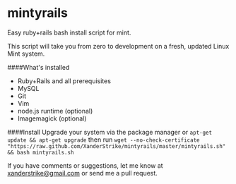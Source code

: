 mintyrails
==========

Easy ruby+rails bash install script for mint.

This script will take you from zero to development on a fresh, updated Linux Mint system. 

####What's installed

* Ruby+Rails and all prerequisites
* MySQL
* Git
* Vim
* node.js runtime (optional)
* Imagemagick (optional)

####Install
Upgrade your system via the package manager or `apt-get update && apt-get upgrade` then run
  `wget --no-check-certificate "https://raw.github.com/XanderStrike/mintyrails/master/mintyrails.sh" && bash mintyrails.sh`

If you have comments or suggestions, let me know at xanderstrike@gmail.com or send me a pull request.